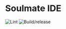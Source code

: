 # Soulmate IDE

![Lint](https://github.com/Soulmate-Lights/soulmate-ide/workflows/Lint/badge.svg)
![Build/release](https://github.com/Soulmate-Lights/soulmate-ide/workflows/Build/release/badge.svg)
